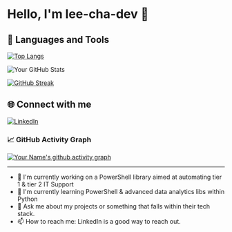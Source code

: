 # Hello, I'm lee-cha-dev 👋

## 🔧 Languages and Tools

[![Top Langs](https://github-readme-stats.vercel.app/api/top-langs/?username=lee-cha-dev&layout=compact&theme=dark&hide_border=true&langs_count=8)](https://github.com/anuraghazra/github-readme-stats)

<img src="https://github-readme-stats.vercel.app/api?username=lee-cha-dev&show_icons=true&theme=dark&hide_border=true" alt="Your GitHub Stats" />

[![GitHub Streak](https://github-readme-streak-stats.herokuapp.com/?user=lee-cha-dev&theme=dark)](https://git.io/streak-stats)

## 🌐 Connect with me
[![LinkedIn](https://img.shields.io/badge/LinkedIn-0077B5?style=for-the-badge&logo=linkedin&logoColor=white)](https://linkedin.com/in/lee-charles-98324910b)

### 📈 GitHub Activity Graph
[![Your Name's github activity graph](https://github-readme-activity-graph.vercel.app/graph?username=lee-cha-dev&theme=github-dark)](https://github.com/ashutosh00710/github-readme-activity-graph)

---

- 🔭 I'm currently working on a PowerShell library aimed at automating tier 1 & tier 2 IT Support
- 🌱 I'm currently learning PowerShell & advanced data analytics libs within Python
- 💬 Ask me about my projects or something that falls within their tech stack.
- 📫 How to reach me: LinkedIn is a good way to reach out.
